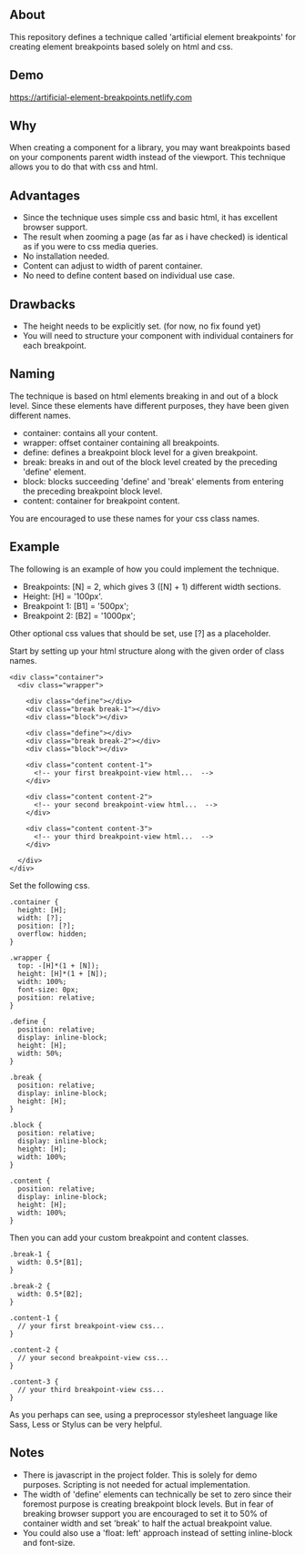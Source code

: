 ## About

This repository defines a technique called 'artificial element breakpoints' for creating element breakpoints based solely on html and css.

## Demo

https://artificial-element-breakpoints.netlify.com

## Why

When creating a component for a library, you may want breakpoints based on your components parent width instead of the viewport. This technique allows you to do that with css and html.

## Advantages

* Since the technique uses simple css and basic html, it has excellent browser support.
* The result when zooming a page (as far as i have checked) is identical as if you were to css media queries.
* No installation needed.
* Content can adjust to width of parent container.
* No need to define content based on individual use case.

## Drawbacks

* The height needs to be explicitly set. (for now, no fix found yet)
* You will need to structure your component with individual containers for each breakpoint.

## Naming

The technique is based on html elements breaking in and out of a block level. Since these elements have different purposes, they have been given different names.

* container: contains all your content.
* wrapper: offset container containing all breakpoints.
* define: defines a breakpoint block level for a given breakpoint.
* break: breaks in and out of the block level created by the preceding 'define' element.
* block: blocks succeeding 'define' and 'break' elements from entering the preceding breakpoint block level.
* content: container for breakpoint content.

You are encouraged to use these names for your css class names.

## Example

The following is an example of how you could implement the technique.

* Breakpoints: [N] = 2, which gives 3 ([N] + 1) different width sections.
* Height: [H] = '100px'.
* Breakpoint 1: [B1] = '500px';
* Breakpoint 2: [B2] = '1000px';

Other optional css values that should be set, use [?] as a placeholder.

Start by setting up your html structure along with the given order of class names.

```
<div class="container">
  <div class="wrapper">

    <div class="define"></div>
    <div class="break break-1"></div>
    <div class="block"></div>

    <div class="define"></div>
    <div class="break break-2"></div>
    <div class="block"></div>

    <div class="content content-1">
      <!-- your first breakpoint-view html...  -->
    </div>

    <div class="content content-2">
      <!-- your second breakpoint-view html...  -->
    </div>

    <div class="content content-3">
      <!-- your third breakpoint-view html...  -->
    </div>

  </div>
</div>
```

Set the following css.

```
.container {
  height: [H];
  width: [?];
  position: [?];
  overflow: hidden;
}

.wrapper {
  top: -[H]*(1 + [N]);
  height: [H]*(1 + [N]);
  width: 100%;
  font-size: 0px;
  position: relative;
}

.define {
  position: relative;
  display: inline-block;
  height: [H];
  width: 50%;
}

.break {
  position: relative;
  display: inline-block;
  height: [H];
}

.block {
  position: relative;
  display: inline-block;
  height: [H];
  width: 100%;
}

.content {
  position: relative;
  display: inline-block;
  height: [H];
  width: 100%;
}
```

Then you can add your custom breakpoint and content classes.

```
.break-1 {
  width: 0.5*[B1];
}

.break-2 {
  width: 0.5*[B2];
}

.content-1 {
  // your first breakpoint-view css...
}

.content-2 {
  // your second breakpoint-view css...
}

.content-3 {
  // your third breakpoint-view css...
}
```

As you perhaps can see, using a preprocessor stylesheet language like Sass, Less or Stylus can be very helpful.

## Notes

* There is javascript in the project folder. This is solely for demo purposes. Scripting is not needed for actual implementation.
* The width of 'define' elements can technically be set to zero since their foremost purpose is creating breakpoint block levels. But in fear of breaking browser support you are encouraged to set it to 50% of container width and set 'break' to half the actual breakpoint value.
* You could also use a 'float: left' approach instead of setting inline-block and font-size.

